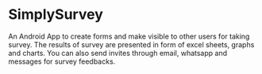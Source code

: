 # SimplySurvey
An Android App to create forms and make visible to other users for taking survey.
The results of survey are presented in form of excel sheets, graphs and charts.
You can also send invites through email, whatsapp and messages for survey feedbacks.
